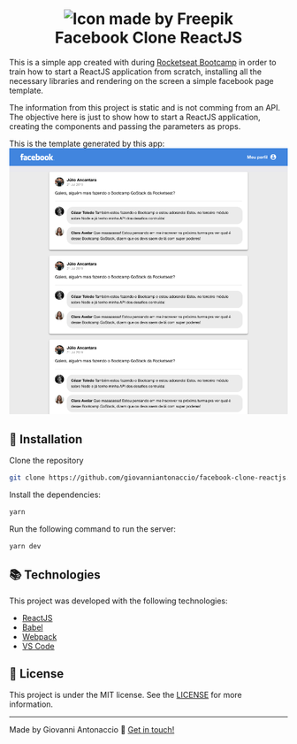 <h1 align="center">
    <img alt="Icon made by Freepik" src="https://image.flaticon.com/icons/svg/1051/1051309.svg" height="124" width="124"/> 
    <br>
    Facebook Clone ReactJS
</h1>

This is a simple app created with during [Rocketseat Bootcamp](https://rocketseat.com.br/bootcamp) in order to train how to start a ReactJS application from scratch, installing all the necessary libraries and rendering on the screen a simple facebook page template.

The information from this project is static and is not comming from an API. The objective here is just to show how to start a ReactJS application, creating the components and passing the parameters as props.

This is the template generated by this app:
![Template](assets/facebook-reactjs.png)

## :rocket: Installation

Clone the repository

```bash
git clone https://github.com/giovanniantonaccio/facebook-clone-reactjs.git
```

Install the dependencies:

```bash
yarn
```

Run the following command to run the server:

```bash
yarn dev
```

## :books: Technologies

This project was developed with the following technologies:

- [ReactJS](https://reactjs.org/)
- [Babel](https://babeljs.io/)
- [Webpack](https://webpack.js.org/)
- [VS Code](https://code.visualstudio.com/)

## :memo: License

This project is under the MIT license. See the [LICENSE](https://github.com/giovanniantonaccio/facebook-clone-reactjs/blob/master/LICENSE) for more information.

---

Made by Giovanni Antonaccio :wave: [Get in touch!](https://www.linkedin.com/in/giovanniantonaccio/)
